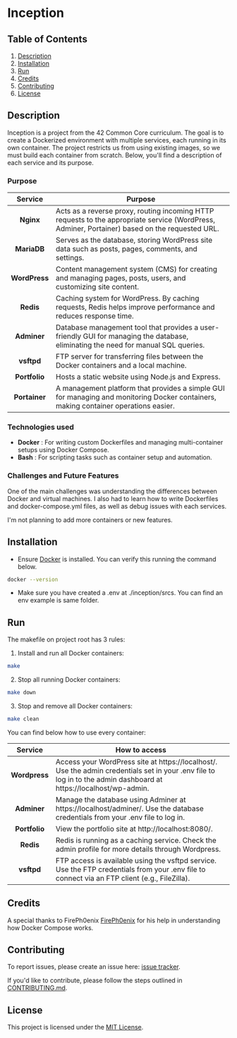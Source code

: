 # Inception

## Table of Contents
1. [Description](#description)
2. [Installation](#installation)
3. [Run](#run)
4. [Credits](#credits)
5. [Contributing](#contributing)
6. [License](#license)

## Description

Inception is a project from the 42 Common Core curriculum. The goal is to create a Dockerized environment with multiple services, each running in its own container. The project restricts us from using existing images, so we must build each container from scratch. Below, you'll find a description of each service and its purpose.

### Purpose

| **Service** | **Purpose** |
|:-------------:|-------------|
| **Nginx**   | Acts as a reverse proxy, routing incoming HTTP requests to the appropriate service (WordPress, Adminer, Portainer) based on the requested URL. |
| **MariaDB** | Serves as the database, storing WordPress site data such as posts, pages, comments, and settings. |
| **WordPress** | Content management system (CMS) for creating and managing pages, posts, users, and customizing site content. |
| **Redis**   | Caching system for WordPress. By caching requests, Redis helps improve performance and reduces response time. |
| **Adminer** | Database management tool that provides a user-friendly GUI for managing the database, eliminating the need for manual SQL queries. |
| **vsftpd**  | FTP server for transferring files between the Docker containers and a local machine. |
| **Portfolio** | Hosts a static website using Node.js and Express. |
| **Portainer** | A management platform that provides a simple GUI for managing and monitoring Docker containers, making container operations easier. |

### Technologies used

- **Docker** : For writing custom Dockerfiles and managing multi-container setups using Docker Compose.  
- **Bash** : For scripting tasks such as container setup and automation.

### Challenges and Future Features

One of the main challenges was understanding the differences between Docker and virtual machines. I also had to learn how to write Dockerfiles and docker-compose.yml files, as well as debug issues with each services.

I'm not planning to add more containers or new features.

## Installation

- Ensure [Docker](https://www.docker.com/) is installed. You can verify this running the command below.
```bash
docker --version
```
- Make sure you have created a .env at ./inception/srcs. You can find an env example is same folder.

## Run

The makefile on project root has 3 rules:

1. Install and run all Docker containers:
```bash
make
```
2. Stop all running Docker containers:
```bash
make down
```
3. Stop and remove all Docker containers:
```bash
make clean
```

You can find below how to use every container:

| **Service** | **How to access** |
|:-------------:|-------------|
| **Wordpress** | Access your WordPress site at https://localhost/. Use the admin credentials set in your .env file to log in to the admin dashboard at https://localhost/wp-admin. |
| **Adminer**   | Manage the database using Adminer at https://localhost/adminer/. Use the database credentials from your .env file to log in. |
| **Portfolio** | View the portfolio site at http://localhost:8080/. |
| **Redis**     | Redis is running as a caching service. Check the admin profile for more details through Wordpress. |
| **vsftpd**    | FTP access is available using the vsftpd service. Use the FTP credentials from your .env file to connect via an FTP client (e.g., FileZilla). |

## Credits

A special thanks to FirePh0enix [FirePh0enix](https://github.com/FirePh0enix) for his help in understanding how Docker Compose works.

## Contributing

To report issues, please create an issue here:  [issue tracker](https://github.com/Vpekdas/inception/issues).

If you'd like to contribute, please follow the steps outlined in [CONTRIBUTING.md](CONTRIBUTING.md).

## License

This project is licensed under the [MIT License](LICENSE).
